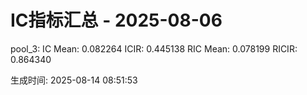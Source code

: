 IC指标汇总 - 2025-08-06
==================================================

pool_3:
  IC Mean:  0.082264
  ICIR:     0.445138
  RIC Mean: 0.078199
  RICIR:    0.864340

生成时间: 2025-08-14 08:51:53
